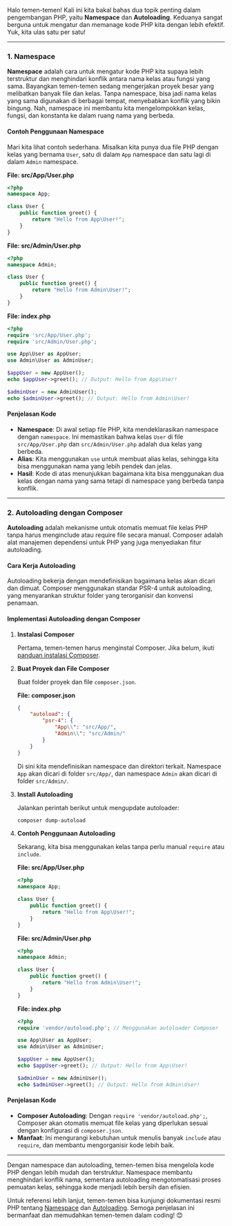 Halo temen-temen! Kali ini kita bakal bahas dua topik penting dalam pengembangan PHP, yaitu **Namespace** dan **Autoloading**. Keduanya sangat berguna untuk mengatur dan memanage kode PHP kita dengan lebih efektif. Yuk, kita ulas satu per satu!

---

### 1. Namespace

**Namespace** adalah cara untuk mengatur kode PHP kita supaya lebih terstruktur dan menghindari konflik antara nama kelas atau fungsi yang sama. Bayangkan temen-temen sedang mengerjakan proyek besar yang melibatkan banyak file dan kelas. Tanpa namespace, bisa jadi nama kelas yang sama digunakan di berbagai tempat, menyebabkan konflik yang bikin bingung. Nah, namespace ini membantu kita mengelompokkan kelas, fungsi, dan konstanta ke dalam ruang nama yang berbeda.

#### Contoh Penggunaan Namespace

Mari kita lihat contoh sederhana. Misalkan kita punya dua file PHP dengan kelas yang bernama `User`, satu di dalam `App` namespace dan satu lagi di dalam `Admin` namespace.

**File: src/App/User.php**
```php
<?php
namespace App;

class User {
    public function greet() {
        return "Hello from App\User!";
    }
}
```

**File: src/Admin/User.php**
```php
<?php
namespace Admin;

class User {
    public function greet() {
        return "Hello from Admin\User!";
    }
}
```

**File: index.php**
```php
<?php
require 'src/App/User.php';
require 'src/Admin/User.php';

use App\User as AppUser;
use Admin\User as AdminUser;

$appUser = new AppUser();
echo $appUser->greet(); // Output: Hello from App\User!

$adminUser = new AdminUser();
echo $adminUser->greet(); // Output: Hello from Admin\User!
```

#### Penjelasan Kode
- **Namespace**: Di awal setiap file PHP, kita mendeklarasikan namespace dengan `namespace`. Ini memastikan bahwa kelas `User` di file `src/App/User.php` dan `src/Admin/User.php` adalah dua kelas yang berbeda.
- **Alias**: Kita menggunakan `use` untuk membuat alias kelas, sehingga kita bisa menggunakan nama yang lebih pendek dan jelas.
- **Hasil**: Kode di atas menunjukkan bagaimana kita bisa menggunakan dua kelas dengan nama yang sama tetapi di namespace yang berbeda tanpa konflik.

---

### 2. Autoloading dengan Composer

**Autoloading** adalah mekanisme untuk otomatis memuat file kelas PHP tanpa harus menginclude atau require file secara manual. Composer adalah alat manajemen dependensi untuk PHP yang juga menyediakan fitur autoloading.

#### Cara Kerja Autoloading

Autoloading bekerja dengan mendefinisikan bagaimana kelas akan dicari dan dimuat. Composer menggunakan standar PSR-4 untuk autoloading, yang menyarankan struktur folder yang terorganisir dan konvensi penamaan.

#### Implementasi Autoloading dengan Composer

1. **Instalasi Composer**

   Pertama, temen-temen harus menginstal Composer. Jika belum, ikuti [panduan instalasi Composer](https://getcomposer.org/download/).

2. **Buat Proyek dan File Composer**

   Buat folder proyek dan file `composer.json`.

   **File: composer.json**
   ```json
   {
       "autoload": {
           "psr-4": {
               "App\\": "src/App/",
               "Admin\\": "src/Admin/"
           }
       }
   }
   ```

   Di sini kita mendefinisikan namespace dan direktori terkait. Namespace `App` akan dicari di folder `src/App/`, dan namespace `Admin` akan dicari di folder `src/Admin/`.

3. **Install Autoloading**

   Jalankan perintah berikut untuk mengupdate autoloader:

   ```bash
   composer dump-autoload
   ```

4. **Contoh Penggunaan Autoloading**

   Sekarang, kita bisa menggunakan kelas tanpa perlu manual `require` atau `include`.

   **File: src/App/User.php**
   ```php
   <?php
   namespace App;

   class User {
       public function greet() {
           return "Hello from App\User!";
       }
   }
   ```

   **File: src/Admin/User.php**
   ```php
   <?php
   namespace Admin;

   class User {
       public function greet() {
           return "Hello from Admin\User!";
       }
   }
   ```

   **File: index.php**
   ```php
   <?php
   require 'vendor/autoload.php'; // Menggunakan autoloader Composer

   use App\User as AppUser;
   use Admin\User as AdminUser;

   $appUser = new AppUser();
   echo $appUser->greet(); // Output: Hello from App\User!

   $adminUser = new AdminUser();
   echo $adminUser->greet(); // Output: Hello from Admin\User!
   ```

#### Penjelasan Kode
- **Composer Autoloading**: Dengan `require 'vendor/autoload.php';`, Composer akan otomatis memuat file kelas yang diperlukan sesuai dengan konfigurasi di `composer.json`.
- **Manfaat**: Ini mengurangi kebutuhan untuk menulis banyak `include` atau `require`, dan membantu mengorganisir kode lebih baik.

---

Dengan namespace dan autoloading, temen-temen bisa mengelola kode PHP dengan lebih mudah dan terstruktur. Namespace membantu menghindari konflik nama, sementara autoloading mengotomatisasi proses pemuatan kelas, sehingga kode menjadi lebih bersih dan efisien.

Untuk referensi lebih lanjut, temen-temen bisa kunjungi dokumentasi resmi PHP tentang [Namespace](https://www.php.net/manual/en/language.namespaces.php) dan [Autoloading](https://getcomposer.org/doc/04-schema.md#autoload). Semoga penjelasan ini bermanfaat dan memudahkan temen-temen dalam coding! 😊
